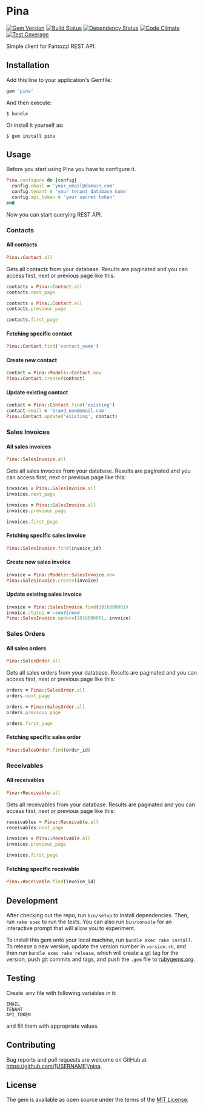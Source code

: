 # Pina

[![Gem Version](https://badge.fury.io/rb/pina.png)](http://badge.fury.io/rb/pina)
[![Build Status](https://travis-ci.org/ucetnictvi-on-line/pina.png?branch=master)](https://travis-ci.org/ucetnictvi-on-line/pina)
[![Dependency Status](https://gemnasium.com/ucetnictvi-on-line/pina.svg)](https://gemnasium.com/ucetnictvi-on-line/pina)
[![Code Climate](https://codeclimate.com/github/ucetnictvi-on-line/pina/badges/gpa.svg)](https://codeclimate.com/github/ucetnictvi-on-line/pina)
[![Test Coverage](https://codeclimate.com/github/ucetnictvi-on-line/pina/badges/coverage.svg)](https://codeclimate.com/github/ucetnictvi-on-line/pina)


Simple client for Fantozzi REST API.

## Installation

Add this line to your application's Gemfile:

```ruby
gem 'pina'
```

And then execute:

    $ bundle

Or install it yourself as:

    $ gem install pina

## Usage

Before you start using Pina you have to configure it.

```ruby
Pina.configure do |config|
  config.email = 'your_email@domain.com'
  config.tenant = 'your tenant database name'
  config.api_token = 'your secret token'
end
```

Now you can start querying REST API.

### Contacts

#### All contacts

```ruby
Pina::Contact.all
```

Gets all contacts from your database. Results are paginated and you can access
first, next or previous page like this:

```ruby
contacts = Pina::Contact.all
contacts.next_page
```

```ruby
contacts = Pina::Contact.all
contacts.previous_page

contacts.first_page
```

#### Fetching specific contact

```ruby
Pina::Contact.find('contact_name')
```

#### Create new contact

```ruby
contact = Pina::Models::Contact.new
Pina::Contact.create(contact)
```

#### Update existing contact

```ruby
contact = Pina::Contact.find('existing')
contact.email = 'brand_new@email.com'
Pina::Contact.update('existing', contact)
```

### Sales Invoices

#### All sales invoices

```ruby
Pina::SalesInvoice.all
```

Gets all sales invocies from your database. Results are paginated and you can access
first, next or previous page like this:

```ruby
invoices = Pina::SalesInvoice.all
invoices.next_page
```

```ruby
invoices = Pina::SalesInvoice.all
invoices.previous_page

invoices.first_page
```

#### Fetching specific sales invoice

```ruby
Pina::SalesInvoice.find(invoice_id)
```

#### Create new sales invoice

```ruby
invoice = Pina::Models::SalesInvoice.new
Pina::SalesInvoice.create(invoice)
```

#### Update existing sales invoice

```ruby
invoice = Pina::SalesInvoice.find(2016000001)
invoice.status = :confirmed
Pina::SalesInvoice.update(2016000001, invoice)
```

### Sales Orders

#### All sales orders

```ruby
Pina::SalesOrder.all
```

Gets all sales orders from your database. Results are paginated and you can access
first, next or previous page like this:

```ruby
orders = Pina::SalesOrder.all
orders.next_page
```

```ruby
orders = Pina::SalesOrder.all
orders.previous_page

orders.first_page
```

#### Fetching specific sales order

```ruby
Pina::SalesOrder.find(order_id)
```

### Receivables

#### All receivables

```ruby
Pina::Receivable.all
```

Gets all receivables from your database. Results are paginated and you can access
first, next or previous page like this:

```ruby
receivables = Pina::Receivable.all
receivables.next_page
```

```ruby
invoices = Pina::Receivable.all
invoices.previous_page

invoices.first_page
```

#### Fetching specific receivable

```ruby
Pina::Receivable.find(invoice_id)
```

## Development

After checking out the repo, run `bin/setup` to install dependencies. Then, run `rake spec` to run the tests. You can also run `bin/console` for an interactive prompt that will allow you to experiment.

To install this gem onto your local machine, run `bundle exec rake install`. To release a new version, update the version number in `version.rb`, and then run `bundle exec rake release`, which will create a git tag for the version, push git commits and tags, and push the `.gem` file to [rubygems.org](https://rubygems.org).

## Testing

Create .env file with following variables in it:
```
EMAIL
TENANT
API_TOKEN
```
and fill them with appropriate values.

## Contributing

Bug reports and pull requests are welcome on GitHub at https://github.com/[USERNAME]/pina.


## License

The gem is available as open source under the terms of the [MIT License](http://opensource.org/licenses/MIT).

